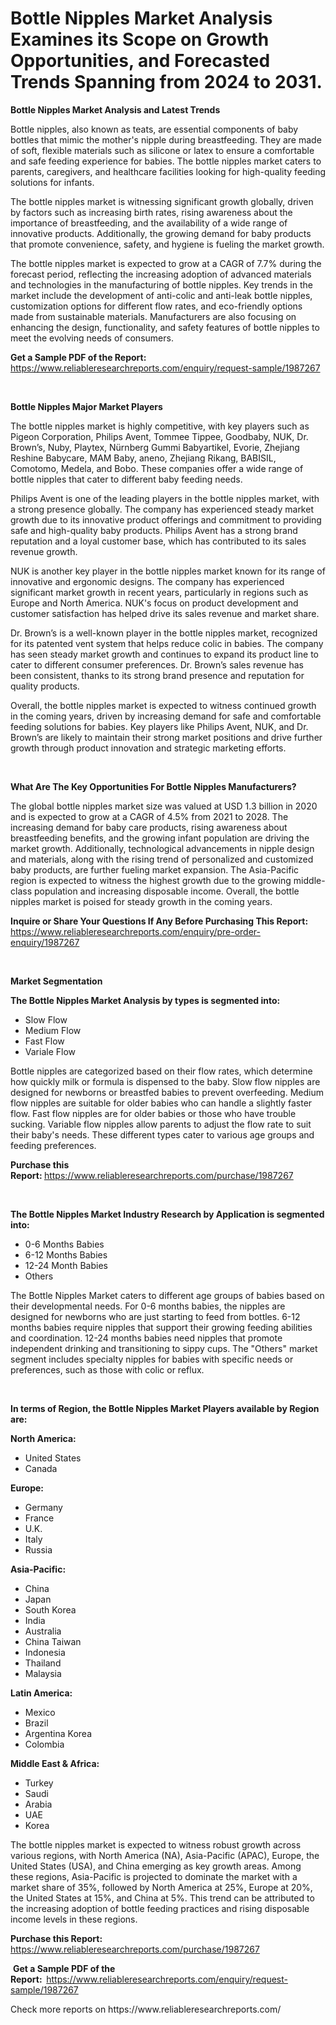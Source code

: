<p><h1>Bottle Nipples Market Analysis Examines its Scope on Growth Opportunities, and Forecasted Trends Spanning from 2024 to 2031.</h1></p><p><strong>Bottle Nipples Market Analysis and Latest Trends</strong></p>
<p><p>Bottle nipples, also known as teats, are essential components of baby bottles that mimic the mother's nipple during breastfeeding. They are made of soft, flexible materials such as silicone or latex to ensure a comfortable and safe feeding experience for babies. The bottle nipples market caters to parents, caregivers, and healthcare facilities looking for high-quality feeding solutions for infants.</p><p>The bottle nipples market is witnessing significant growth globally, driven by factors such as increasing birth rates, rising awareness about the importance of breastfeeding, and the availability of a wide range of innovative products. Additionally, the growing demand for baby products that promote convenience, safety, and hygiene is fueling the market growth.</p><p>The bottle nipples market is expected to grow at a CAGR of 7.7% during the forecast period, reflecting the increasing adoption of advanced materials and technologies in the manufacturing of bottle nipples. Key trends in the market include the development of anti-colic and anti-leak bottle nipples, customization options for different flow rates, and eco-friendly options made from sustainable materials. Manufacturers are also focusing on enhancing the design, functionality, and safety features of bottle nipples to meet the evolving needs of consumers.</p></p>
<p><strong>Get a Sample PDF of the Report:&nbsp;</strong> <a href="https://www.reliableresearchreports.com/enquiry/request-sample/1987267">https://www.reliableresearchreports.com/enquiry/request-sample/1987267</a></p>
<p>&nbsp;</p>
<p><strong>Bottle Nipples Major Market Players</strong></p>
<p><p>The bottle nipples market is highly competitive, with key players such as Pigeon Corporation, Philips Avent, Tommee Tippee, Goodbaby, NUK, Dr. Brown’s, Nuby, Playtex, Nürnberg Gummi Babyartikel, Evorie, Zhejiang Reshine Babycare, MAM Baby, aneno, Zhejiang Rikang, BABISIL, Comotomo, Medela, and Bobo. These companies offer a wide range of bottle nipples that cater to different baby feeding needs.</p><p>Philips Avent is one of the leading players in the bottle nipples market, with a strong presence globally. The company has experienced steady market growth due to its innovative product offerings and commitment to providing safe and high-quality baby products. Philips Avent has a strong brand reputation and a loyal customer base, which has contributed to its sales revenue growth.</p><p>NUK is another key player in the bottle nipples market known for its range of innovative and ergonomic designs. The company has experienced significant market growth in recent years, particularly in regions such as Europe and North America. NUK's focus on product development and customer satisfaction has helped drive its sales revenue and market share.</p><p>Dr. Brown’s is a well-known player in the bottle nipples market, recognized for its patented vent system that helps reduce colic in babies. The company has seen steady market growth and continues to expand its product line to cater to different consumer preferences. Dr. Brown’s sales revenue has been consistent, thanks to its strong brand presence and reputation for quality products.</p><p>Overall, the bottle nipples market is expected to witness continued growth in the coming years, driven by increasing demand for safe and comfortable feeding solutions for babies. Key players like Philips Avent, NUK, and Dr. Brown’s are likely to maintain their strong market positions and drive further growth through product innovation and strategic marketing efforts.</p></p>
<p>&nbsp;</p>
<p><strong>What Are The Key Opportunities For Bottle Nipples Manufacturers?</strong></p>
<p><p>The global bottle nipples market size was valued at USD 1.3 billion in 2020 and is expected to grow at a CAGR of 4.5% from 2021 to 2028. The increasing demand for baby care products, rising awareness about breastfeeding benefits, and the growing infant population are driving the market growth. Additionally, technological advancements in nipple design and materials, along with the rising trend of personalized and customized baby products, are further fueling market expansion. The Asia-Pacific region is expected to witness the highest growth due to the growing middle-class population and increasing disposable income. Overall, the bottle nipples market is poised for steady growth in the coming years.</p></p>
<p><strong>Inquire or Share Your Questions If Any Before Purchasing This Report:</strong> <a href="https://www.reliableresearchreports.com/enquiry/pre-order-enquiry/1987267">https://www.reliableresearchreports.com/enquiry/pre-order-enquiry/1987267</a></p>
<p>&nbsp;</p>
<p><strong>Market Segmentation</strong></p>
<p><strong>The Bottle Nipples Market Analysis by types is segmented into:</strong></p>
<p><ul><li>Slow Flow</li><li>Medium Flow</li><li>Fast Flow</li><li>Variale Flow</li></ul></p>
<p><p>Bottle nipples are categorized based on their flow rates, which determine how quickly milk or formula is dispensed to the baby. Slow flow nipples are designed for newborns or breastfed babies to prevent overfeeding. Medium flow nipples are suitable for older babies who can handle a slightly faster flow. Fast flow nipples are for older babies or those who have trouble sucking. Variable flow nipples allow parents to adjust the flow rate to suit their baby's needs. These different types cater to various age groups and feeding preferences.</p></p>
<p><strong>Purchase this Report:&nbsp;</strong><a href="https://www.reliableresearchreports.com/purchase/1987267">https://www.reliableresearchreports.com/purchase/1987267</a></p>
<p>&nbsp;</p>
<p><strong>The Bottle Nipples Market Industry Research by Application is segmented into:</strong></p>
<p><ul><li>0-6 Months Babies</li><li>6-12 Months Babies</li><li>12-24 Month Babies</li><li>Others</li></ul></p>
<p><p>The Bottle Nipples Market caters to different age groups of babies based on their developmental needs. For 0-6 months babies, the nipples are designed for newborns who are just starting to feed from bottles. 6-12 months babies require nipples that support their growing feeding abilities and coordination. 12-24 months babies need nipples that promote independent drinking and transitioning to sippy cups. The "Others" market segment includes specialty nipples for babies with specific needs or preferences, such as those with colic or reflux.</p></p>
<p>&nbsp;</p>
<p><strong>In terms of Region, the Bottle Nipples Market Players available by Region are:</strong></p>
<p>
    <p> <strong> North America: </strong>
        <ul>
            <li>United States</li>
            <li>Canada</li>
        </ul>
        </p> 
    <p> <strong> Europe: </strong>
        <ul>
            <li>Germany</li>
            <li>France</li>
            <li>U.K.</li>
            <li>Italy</li>
            <li>Russia</li>
        </ul>
        </p> 
    <p> <strong> Asia-Pacific: </strong>
        <ul>
            <li>China</li>
            <li>Japan</li>
            <li>South Korea</li>
            <li>India</li>
            <li>Australia</li>
            <li>China Taiwan</li>
            <li>Indonesia</li>
            <li>Thailand</li>
            <li>Malaysia</li>
        </ul>
        </p> 
    <p> <strong> Latin America: </strong>
        <ul>
            <li>Mexico</li>
            <li>Brazil</li>
            <li>Argentina Korea</li>
            <li>Colombia</li>
        </ul>
        </p> 
    <p> <strong> Middle East & Africa: </strong>
        <ul>
            <li>Turkey</li>
            <li>Saudi</li>
            <li>Arabia</li>
            <li>UAE</li>
            <li>Korea</li>
        </ul>
    </p>
    </p>
<p><p>The bottle nipples market is expected to witness robust growth across various regions, with North America (NA), Asia-Pacific (APAC), Europe, the United States (USA), and China emerging as key growth areas. Among these regions, Asia-Pacific is projected to dominate the market with a market share of 35%, followed by North America at 25%, Europe at 20%, the United States at 15%, and China at 5%. This trend can be attributed to the increasing adoption of bottle feeding practices and rising disposable income levels in these regions.</p></p>
<p><strong>Purchase this Report: </strong><a href="https://www.reliableresearchreports.com/purchase/1987267">https://www.reliableresearchreports.com/purchase/1987267</a></p>
<p>&nbsp;<strong>Get a Sample PDF of the Report:&nbsp;&nbsp;</strong><a href="https://www.reliableresearchreports.com/enquiry/request-sample/1987267">https://www.reliableresearchreports.com/enquiry/request-sample/1987267</a></p>
<p><strong></strong></p>
<p>Check more reports on https://www.reliableresearchreports.com/</p>